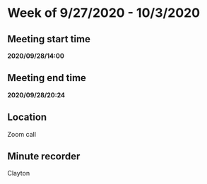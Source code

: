 # Week of 9/27/2020 - 10/3/2020

## Meeting start time
**2020/09/28/14:00**

## Meeting end time
**2020/09/28/20:24**

## Location
Zoom call

## Minute recorder
Clayton